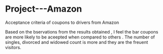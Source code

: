 # Project---Amazon
Acceptance criteria of coupons to drivers from Amazon

Based on the bservations from the results obtained , I feel the bar coupons are more likely to be aceepted when compared to others . The number of singles, divorced and widowed count is more and they are the freuent visitors.
